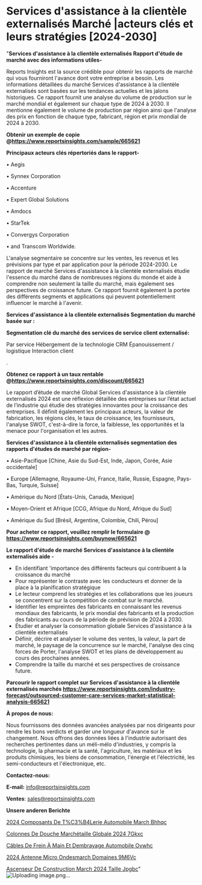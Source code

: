 # Services d'assistance à la clientèle externalisés Marché |acteurs clés et leurs stratégies [2024-2030]

"<strong>Services d'assistance à la clientèle externalisés Rapport d'étude de marché avec des informations utiles-</strong>

Reports Insights est la source crédible pour obtenir les rapports de marché qui vous fourniront l'avance dont votre entreprise a besoin. Les informations détaillées du marché Services d'assistance à la clientèle externalisés sont basées sur les tendances actuelles et les jalons historiques. Ce rapport fournit une analyse du volume de production sur le marché mondial et également sur chaque type de 2024 à 2030. Il mentionne également le volume de production par région ainsi que l'analyse des prix en fonction de chaque type, fabricant, région et prix mondial de 2024 à 2030.

<strong><b>Obtenir un exemple de copie @</b></strong><a href=https://www.reportsinsights.com/sample/665621><strong><b>https://www.reportsinsights.com/sample/665621</b></strong></a>

<b>Principaux acteurs clés répertoriés dans le rapport-</b>

<b> </b>• Aegis

• Synnex Corporation

• Accenture

• Expert Global Solutions

• Amdocs

• StarTek

• Convergys Corporation

• and Transcom Worldwide.

L'analyse segmentaire se concentre sur les ventes, les revenus et les prévisions par type et par application pour la période 2024-2030. Le rapport de marché Services d'assistance à la clientèle externalisés étudie l'essence du marché dans de nombreuses régions du monde et aide à comprendre non seulement la taille du marché, mais également ses perspectives de croissance future. Ce rapport fournit également la portée des différents segments et applications qui peuvent potentiellement influencer le marché à l'avenir.

<strong>Services d'assistance à la clientèle externalisés Segmentation du marché basée sur :</strong>

<strong> Segmentation clé du marché des services de service client externalisé: </strong>

Par service
Hébergement de la technologie CRM
Épanouissement / logistique
Interaction client

.

<strong><b>Obtenez ce rapport à un taux rentable @</b></strong><a href=https://www.reportsinsights.com/discount/665621><strong><b>https://www.reportsinsights.com/discount/665621</b></strong></a>

Le rapport d’étude de marché Global Services d'assistance à la clientèle externalisés 2024 est une réflexion détaillée des entreprises sur l’état actuel de l’industrie qui étudie des stratégies innovantes pour la croissance des entreprises. Il définit également les principaux acteurs, la valeur de fabrication, les régions clés, le taux de croissance, les fournisseurs, l'analyse SWOT, c'est-à-dire la force, la faiblesse, les opportunités et la menace pour l'organisation et les autres.

<strong>Services d'assistance à la clientèle externalisés segmentation des rapports d'études de marché par région-</strong>

• Asie-Pacifique [Chine, Asie du Sud-Est, Inde, Japon, Corée, Asie occidentale]

• Europe [Allemagne, Royaume-Uni, France, Italie, Russie, Espagne, Pays-Bas, Turquie, Suisse]

• Amérique du Nord [États-Unis, Canada, Mexique]

• Moyen-Orient et Afrique [CCG, Afrique du Nord, Afrique du Sud]

• Amérique du Sud [Brésil, Argentine, Colombie, Chili, Pérou]

<strong>Pour acheter ce rapport, veuillez remplir le formulaire @   <a href=https://www.reportsinsights.com/buynow/665621>https://www.reportsinsights.com/buynow/665621</a></strong>

<strong>Le rapport d'étude de marché Services d'assistance à la clientèle externalisés aide -</strong>
<ul>
  <li>En identifiant 'importance des différents facteurs qui contribuent à la croissance du marché</li>
  <li>Pour représenter le contraste avec les conducteurs et donner de la place à la planification stratégique</li>
  <li>Le lecteur comprend les stratégies et les collaborations que les joueurs se concentrent sur la compétition de combat sur le marché.</li>
  <li>Identifier les empreintes des fabricants en connaissant les revenus mondiaux des fabricants, le prix mondial des fabricants et la production des fabricants au cours de la période de prévision de 2024 à 2030.</li>
  <li>Étudier et analyser la consommation globale Services d'assistance à la clientèle externalisés</li>
  <li>Définir, décrire et analyser le volume des ventes, la valeur, la part de marché, le paysage de la concurrence sur le marché, l'analyse des cinq forces de Porter, l'analyse SWOT et les plans de développement au cours des prochaines années.</li>
  <li>Comprendre la taille du marché et ses perspectives de croissance future.</li>
</ul>

<strong>Parcourir le rapport complet sur Services d'assistance à la clientèle externalisés marchés <a href=https://www.reportsinsights.com/industry-forecast/outsourced-customer-care-services-market-statistical-analysis-665621>https://www.reportsinsights.com/industry-forecast/outsourced-customer-care-services-market-statistical-analysis-665621</a></strong>

<strong>À propos de nous:</strong>

Nous fournissons des données avancées analysées par nos dirigeants pour rendre les bons verdicts et garder une longueur d'avance sur le changement. Nous offrons des données liées à l'industrie autorisant des recherches pertinentes dans un méli-mélo d'industries, y compris la technologie, la pharmacie et la santé, l'agriculture, les matériaux et les produits chimiques, les biens de consommation, l'énergie et l'électricité, les semi-conducteurs et l'électronique, etc.

<strong>Contactez-nous:</strong>

<strong>E-mail:</strong> <a href=mailto:info@reportsinsights.com>info@reportsinsights.com</a>

<strong>Ventes</strong>: <a href=mailto:sales@reportsinsights.com>sales@reportsinsights.com</a>

<strong>Unsere anderen Berichte</strong>

<a href=https://www.linkedin.com/pulse/2024-composants-de-t%C3%B4lerie-automobile-march%C3%A9-bhhqc/>2024 Composants De T%C3%B4Lerie Automobile March Bhhqc</a>

<a href=https://www.linkedin.com/pulse/colonnes-de-douche-marchétaille-globale-2024-7gkxc/>Colonnes De Douche Marchétaille Globale 2024 7Gkxc</a>

<a href=https://www.linkedin.com/pulse/câbles-de-frein-à-main-et-dembrayage-automobile-ovwhc/>Câbles De Frein À Main Et Dembrayage Automobile Ovwhc</a>

<a href=https://www.linkedin.com/pulse/2024-antenne-micro-ondesmarch%C3%A9-domaines-9m6vc/>2024 Antenne Micro Ondesmarch Domaines 9M6Vc</a>

<a href=https://www.linkedin.com/pulse/ascenseur-de-construction-march%C3%A9-2024-taille-jpgbc/>Ascenseur De Construction March 2024 Taille Jpgbc</a>"
![Uploading image.png…]()

